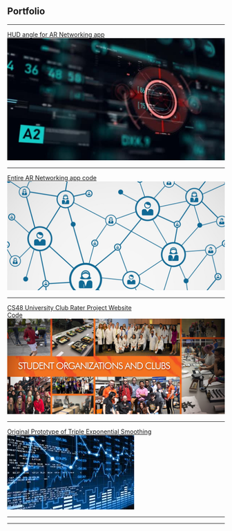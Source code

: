 ## Portfolio

---


[HUD angle for AR Networking app](https://github.com/justintjoa/HUDtrackercode)
<img src="images/HUD.jpg?raw=true"/>

---
[Entire AR Networking app code](https://github.com/ghesebull/sbhacks-2019-project)
<img src="images/networking.jpg?raw=true"/>

---
[CS48 University Club Rater Project Website](https://clubselector-2394a.firebaseapp.com)<br>
[Code](https://github.com/NathanWoo/CS48.git)
<img src="images/clubs.jpg?raw=true"/>

---

[Original Prototype of Triple Exponential Smoothing](https://github.com/justintjoa/Cloud-ML-Model-.git)
<img src="images/predict.jpg?raw=true"/>

---




---

